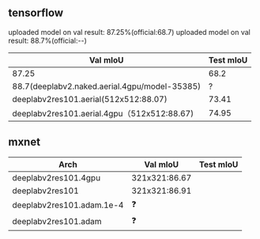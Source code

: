 
## tensorflow

uploaded model on val result: 87.25%(official:68.7)
uploaded model on val result: 88.7%(official:--)

Val mIoU | Test mIoU
------------ | -------------
87.25 | 68.2
88.7(deeplabv2.naked.aerial.4gpu/model-35385) | ?
deeplabv2res101.aerial(512x512:88.07)|73.41
deeplabv2res101.aerial.4gpu（512x512:88.67)|74.95

## mxnet


Arch|Val mIoU | Test mIoU
------------ | -------------| -------------
deeplabv2res101.4gpu | 321x321:86.67||
deeplabv2res101|321x321:86.91||
deeplabv2res101.adam.1e-4|:question:||
deeplabv2res101.adam|:question:||
